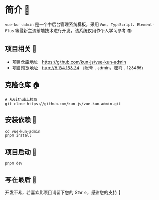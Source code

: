 # 简介 📃

`vue-kun-admin` 是一个中后台管理系统模板，采用 `Vue`、`TypeScript`、`Element-Plus` 等最新主流前端技术进行开发，该系统仅用作个人学习参考 📚

## 项目相关 🧭

- 项目仓库地址：https://github.com/kun-js/vue-kun-admin
- 项目预览地址：http://8.134.153.24
  （账号：admin，密码：123456）

## 克隆仓库 🏠

```
# 从Github上拉取
git clone https://github.com/kun-js/vue-kun-admin.git
```

## 安装依赖 🏀

```
cd vue-kun-admin
pnpm install
```

## 项目启动 🚀

```
pnpm dev
```

## 写在最后 💖

开发不易，若喜欢此项目请留下您的 Star ⭐，感谢您的支持 🙏
